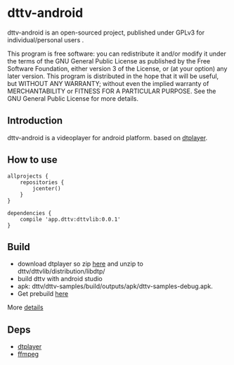 # dttv-android

dttv-android is an open-sourced project, published under GPLv3 for individual/personal users .

This program is free software: you can redistribute it and/or modify it under the terms of the GNU General Public License as published by the Free Software Foundation, either version 3 of the License, or (at your option) any later version. This program is distributed in the hope that it will be useful, but WITHOUT ANY WARRANTY; without even the implied warranty of MERCHANTABILITY or FITNESS FOR A PARTICULAR PURPOSE. See the GNU General Public License for more details.

## Introduction

dttv-android is a videoplayer for android platform.
based on [dtplayer](https://github.com/peterfuture/dtplayer_c).

## How to use
```
allprojects {
    repositories {
        jcenter()
    }
}

dependencies {
    compile 'app.dttv:dttvlib:0.0.1'
}
```

## Build

>
* download dtplayer so zip [here](https://sourceforge.net/projects/dttv/files/lib.zip/download) and unzip to dttv/dttvlib/distribution/libdtp/
* build dttv with android studio
* apk: dttv/dttv-samples/build/outputs/apk/dttv-samples-debug.apk.
* Get prebuild [here](https://sourceforge.net/projects/dttv/files/dttv-samples-debug.apk/download)

More [details](https://github.com/peterfuture/dttv-android/wiki/2-%E7%BC%96%E8%AF%91dttv-android)


## Deps

>
* [dtplayer](https://github.com/peterfuture/dtplayer_c)
* [ffmpeg](https://github.com/peterfuture/ffmpeg_android)
